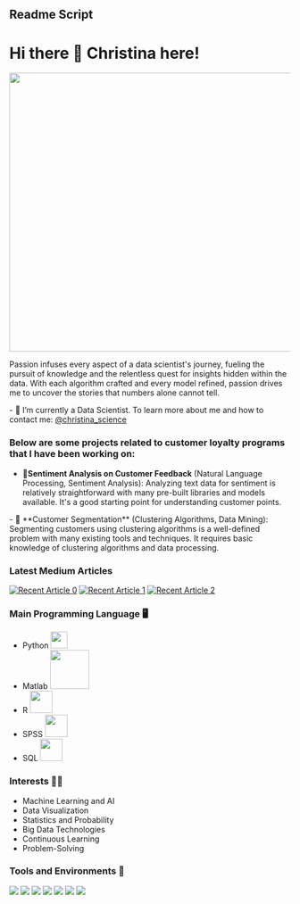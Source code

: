 ## Readme Script 


# Hi there 👋 Christina here!

<p align="center">
  <img src="https://media.licdn.com/dms/image/D4E12AQHmt2HavWsIoQ/article-cover_image-shrink_720_1280/0/1697380698315?e=2147483647&v=beta&t=nxMyxvVygfMhi3TSsv_8UCsSQykVDA77ps2rjAA4_ko" height="500px" width="1000px">
</p>
<p>
Passion infuses every aspect of a data scientist's journey, fueling the pursuit of knowledge and the relentless quest for insights hidden within the data. With each algorithm crafted and every model refined, passion drives me to uncover the stories that numbers alone cannot tell.
</p>  
- 🌱 I’m currently a Data Scientist. To learn more about me and how to contact me: <a href="https://www.linkedin.com/in/ng-lan-anh/">@christina_science</a>

### Below are some projects related to customer loyalty programs that I have been working on:
- 🍉**Sentiment Analysis on Customer Feedback** (Natural Language Processing, Sentiment Analysis): Analyzing text data for sentiment is relatively straightforward with many pre-built libraries and models available. It's a good starting point for understanding customer points.
</p>  
- 🍅 **Customer Segmentation** (Clustering Algorithms, Data Mining): Segmenting customers using clustering algorithms is a well-defined problem with many existing tools and techniques. It requires basic knowledge of clustering algorithms and data processing.


### Latest Medium Articles

<a target="_blank" href="https://github-readme-medium-recent-article.vercel.app/medium/@sargupta93/0"><img src="https://github-readme-medium-recent-article.vercel.app/medium/@sargupta93/0" alt="Recent Article 0"></a>
<a target="_blank" href="https://github-readme-medium-recent-article.vercel.app/medium/@sargupta93/1"><img src="https://github-readme-medium-recent-article.vercel.app/medium/@sargupta93/1" alt="Recent Article 1"></a>
<a target="_blank" href="https://github-readme-medium-recent-article.vercel.app/medium/@sargupta93/2"><img src="https://github-readme-medium-recent-article.vercel.app/medium/@sargupta93/2" alt="Recent Article 2"></a>

### Main Programming Language :desktop_computer: 
- Python <img src="https://encrypted-tbn0.gstatic.com/images?q=tbn:ANd9GcSvMOAPrLV8_sMUg-UVBsFz4MkUc5LgLlkjpA&s" width="30px">
- Matlab <img src="https://encrypted-tbn0.gstatic.com/images?q=tbn:ANd9GcSjLXDsMKPOyRHhFYAaHxTKmrqxdJvvgQtcsA&s" width="70px">
- R <img src="https://encrypted-tbn0.gstatic.com/images?q=tbn:ANd9GcR8lb_mSjDBp1qm1GSrOO13QXDEL-w2Pj5Zfw&s" width="40px">
- SPSS <img src="https://encrypted-tbn0.gstatic.com/images?q=tbn:ANd9GcRcyf1z34cm-702eeaTmlLdzl-IVAkjAXSYlg&s" width="40px">
- SQL  <img src="https://encrypted-tbn0.gstatic.com/images?q=tbn:ANd9GcTPXZSuNVhTZPxF4lpB0oNAZTOX2eISii_oZg&s" width="40px">


### Interests 👨‍💻
- Machine Learning and AI
- Data Visualization
- Statistics and Probability
- Big Data Technologies
- Continuous Learning
- Problem-Solving

### Tools and Environments 🔧
<p>
<img src="https://img.shields.io/badge/OS-Windows-organge?logo=Windows">
<img src="https://img.shields.io/badge/OS-Linux-organge?logo=Linux">
<img src="https://img.shields.io/badge/OS-Chrome-organge?logo=Chrome">
<img src="https://img.shields.io/badge/Editor-VSCode-green?logo=Visual%20Studio%20Code">
<img src="https://img.shields.io/badge/Cloud-Azure-green?logo=Microsoft%20Azure">
<img src="https://img.shields.io/badge/Library-scikit-red">
<img src="https://img.shields.io/badge/Library-Tensorflow-red?logo=Tensorflow">
</a>
</p>





